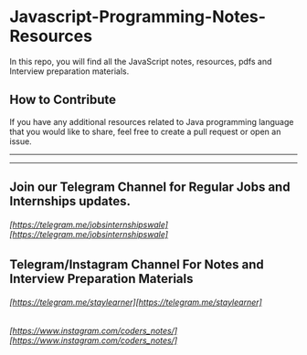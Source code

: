 # Javascript-Programming-Notes-Resources

In this repo, you will find all the JavaScript notes, resources, pdfs and Interview preparation materials.

## How to Contribute
If you have any additional resources related to Java programming language that you would like to share, feel free to create a pull request or open an issue.




------------
------------


## Join our Telegram Channel for Regular Jobs and Internships updates.


###### [https://telegram.me/jobsinternshipswale][https://telegram.me/jobsinternshipswale] 


## Telegram/Instagram Channel For Notes and Interview Preparation Materials

###### [https://telegram.me/staylearner][https://telegram.me/staylearner] 


###### [https://www.instagram.com/coders_notes/][https://www.instagram.com/coders_notes/] 


[https://telegram.me/jobsinternshipswale]: https://telegram.me/jobsinternshipswale "https://telegram.me/jobsinternshipswale"
[1]: https://telegram.me/staylearner "https://telegram.me/staylearner"
[https://telegram.me/staylearner]: https://telegram.me/staylearner "https://telegram.me/staylearner"
[https://www.instagram.com/coders_notes/]: https://www.instagram.com/coders_notes/ "https://www.instagram.com/coders_notes/"
